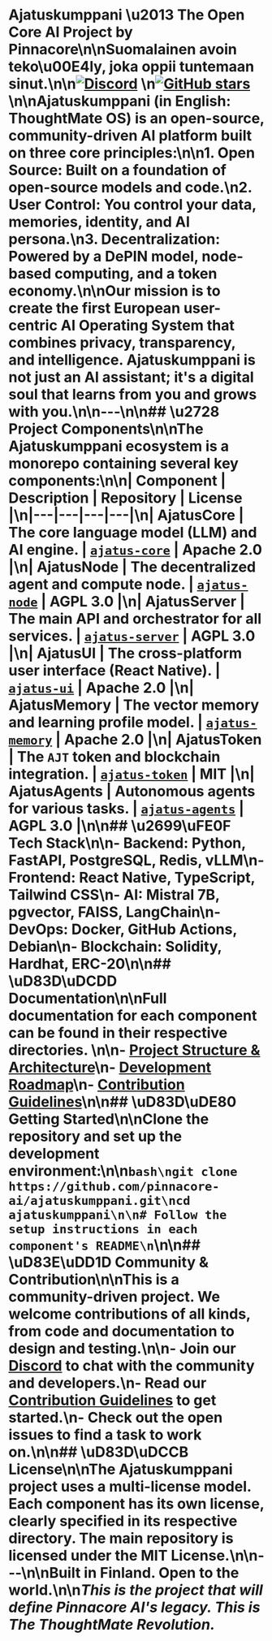 # Ajatuskumppani \u2013 The Open Core AI Project by Pinnacore\n\n**Suomalainen avoin teko\u00E4ly, joka oppii tuntemaan sinut.**\n\n[![Discord](https://img.shields.io/discord/YOUR_DISCORD_ID?label=Discord&logo=discord)](https://discord.gg/YOUR_INVITE_LINK) \n[![GitHub stars](https://img.shields.io/github/stars/pinnacore-ai/ajatuskumppani?style=social)](https://github.com/pinnacore-ai/ajatuskumppani/stargazers)\n\n**Ajatuskumppani** (in English: **ThoughtMate OS**) is an open-source, community-driven AI platform built on three core principles:\n\n1.  **Open Source**: Built on a foundation of open-source models and code.\n2.  **User Control**: You control your data, memories, identity, and AI persona.\n3.  **Decentralization**: Powered by a DePIN model, node-based computing, and a token economy.\n\nOur mission is to create the first European user-centric AI Operating System that combines privacy, transparency, and intelligence. Ajatuskumppani is not just an AI assistant; it's a digital soul that learns from you and grows with you.\n\n---\n\n## \u2728 Project Components\n\nThe Ajatuskumppani ecosystem is a monorepo containing several key components:\n\n| Component | Description | Repository | License |\n|---|---|---|---|\n| **AjatusCore** | The core language model (LLM) and AI engine. | [`ajatus-core`](/ajatus-core) | Apache 2.0 |\n| **AjatusNode** | The decentralized agent and compute node. | [`ajatus-node`](/ajatus-node) | AGPL 3.0 |\n| **AjatusServer** | The main API and orchestrator for all services. | [`ajatus-server`](/ajatus-server) | AGPL 3.0 |\n| **AjatusUI** | The cross-platform user interface (React Native). | [`ajatus-ui`](/ajatus-ui) | Apache 2.0 |\n| **AjatusMemory** | The vector memory and learning profile model. | [`ajatus-memory`](/ajatus-memory) | Apache 2.0 |\n| **AjatusToken** | The `AJT` token and blockchain integration. | [`ajatus-token`](/ajatus-token) | MIT |\n| **AjatusAgents** | Autonomous agents for various tasks. | [`ajatus-agents`](/ajatus-agents) | AGPL 3.0 |\n\n## \u2699\uFE0F Tech Stack\n\n- **Backend**: Python, FastAPI, PostgreSQL, Redis, vLLM\n- **Frontend**: React Native, TypeScript, Tailwind CSS\n- **AI**: Mistral 7B, pgvector, FAISS, LangChain\n- **DevOps**: Docker, GitHub Actions, Debian\n- **Blockchain**: Solidity, Hardhat, ERC-20\n\n## \uD83D\uDCDD Documentation\n\nFull documentation for each component can be found in their respective directories. \n\n- [**Project Structure & Architecture**](/PROJECT_STRUCTURE.md)\n- [**Development Roadmap**](/ROADMAP.md)\n- [**Contribution Guidelines**](/CONTRIBUTING.md)\n\n## \uD83D\uDE80 Getting Started\n\nClone the repository and set up the development environment:\n\n```bash\ngit clone https://github.com/pinnacore-ai/ajatuskumppani.git\ncd ajatuskumppani\n\n# Follow the setup instructions in each component's README\n```\n\n## \uD83E\uDD1D Community & Contribution\n\nThis is a community-driven project. We welcome contributions of all kinds, from code and documentation to design and testing.\n\n- **Join our [Discord](https://discord.gg/YOUR_INVITE_LINK)** to chat with the community and developers.\n- **Read our [Contribution Guidelines](/CONTRIBUTING.md)** to get started.\n- **Check out the open issues** to find a task to work on.\n\n## \uD83D\uDCCB License\n\nThe Ajatuskumppani project uses a multi-license model. Each component has its own license, clearly specified in its respective directory. The main repository is licensed under the **MIT License**.\n\n---\n\n**Built in Finland. Open to the world.**\n\n*This is the project that will define Pinnacore AI's legacy. This is The ThoughtMate Revolution.*
